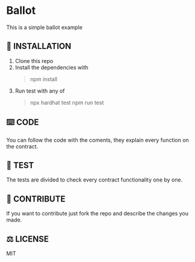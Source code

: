 # Ballot

This is a simple ballot example

## :rocket: INSTALLATION

1. Clone this repo
2. Install the dependencies with 
    > npm install
3. Run test with any of
    > npx hardhat test
    > npm run test

## :keyboard: CODE

You can follow the code with the coments, they explain every function on the contract.

## :abacus: TEST

The tests are divided to check every contract functionality one by one.

## :bookmark_tabs: CONTRIBUTE

If you want to contribute just fork the repo and describe the changes you made.

## :balance_scale: LICENSE

MIT
